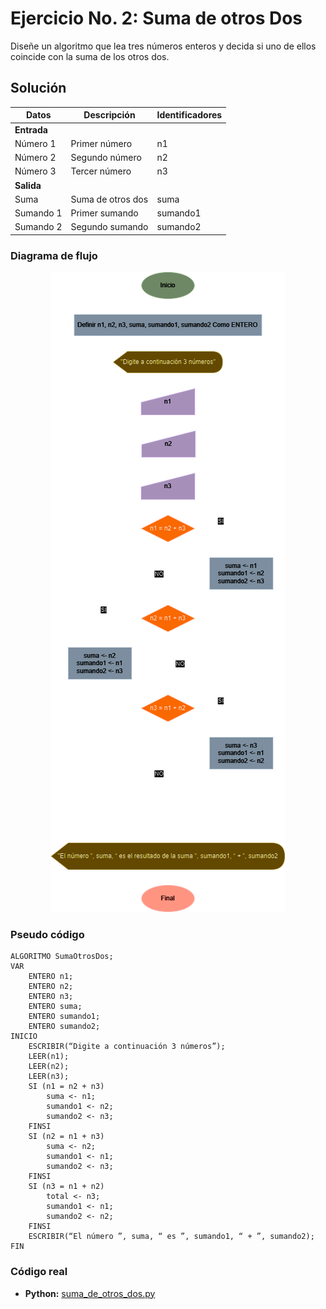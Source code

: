 # Ejercicio No. 2: Suma de otros Dos

Diseñe un algoritmo que lea tres números enteros y decida si uno de ellos coincide con la suma de los otros dos.

## Solución

| **Datos**   | **Descripción**   | **Identificadores** |
|-------------|-------------------|---------------------|
| **Entrada** |                   |                     |
| Número 1    | Primer número     | n1                  |
| Número 2    | Segundo número    | n2                  |
| Número 3    | Tercer número     | n3                  |
| **Salida**  |                   |                     |
| Suma        | Suma de otros dos | suma                |
| Sumando 1   | Primer sumando    | sumando1            |
| Sumando 2   | Segundo sumando   | sumando2            |

### Diagrama de flujo

<p align="center">
    <img src="./diagrama_flujo.png" alt="Diagrama de flujo ejercicio no.2" />
</p>

### Pseudo código

```
ALGORITMO SumaOtrosDos;
VAR
	ENTERO n1;
	ENTERO n2;
	ENTERO n3;
	ENTERO suma;
	ENTERO sumando1;
	ENTERO sumando2;
INICIO
	ESCRIBIR(“Digite a continuación 3 números”);
	LEER(n1);
	LEER(n2);
	LEER(n3);
	SI (n1 = n2 + n3)
		suma <- n1;
		sumando1 <- n2;
		sumando2 <- n3;
	FINSI
	SI (n2 = n1 + n3)
		suma <- n2;
		sumando1 <- n1;
		sumando2 <- n3;
	FINSI
	SI (n3 = n1 + n2)
		total <- n3;
		sumando1 <- n1;
		sumando2 <- n2;
	FINSI
	ESCRIBIR(“El número ”, suma, “ es ”, sumando1, “ + ”, sumando2);
FIN
```

### Código real

- **Python:** [suma_de_otros_dos.py](./suma_de_otros_dos.py)
